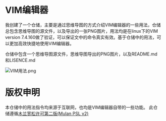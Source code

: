# VIM编辑器

   我创建了一个仓储，主要是通过思维导图的方式介绍VIM编辑器的一些用法，仓储总包含思维导图的源文件，以及导出的一张PNG图片，用法均是在linux下的VIM version 7.4.160做了验证，可以保证文中的命令真实有效。基于仓储中的用法，可以更加高效快捷地使用VIM编辑器。

   仓储中包含一个思维导图源文件，思维导图导出的PNG图片，以及README.md和LISENCE.md

![VIM用法.png](https://github.com/zhangxueyii/VIM-Editor-Mind-Map/blob/master/VIM%E7%94%A8%E6%B3%95.png)



# 版权申明

   本仓储中的用法指令均来源于互联网，也均是VIM编辑器自带的一些功能。
此仓储遵循[木兰宽松许可第二版(Mulan PSL v2)](http://license.coscl.org.cn/MulanPSL2)

